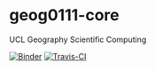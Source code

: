 # geog0111-core
 UCL Geography Scientific Computing
 
 [![Binder](https://mybinder.org/badge_logo.svg)](https://mybinder.org/v2/gh/profLewis/geog0111-core/master)
 [![Travis-CI](https://travis-ci.com/profLewis/geog0111-core.svg?branch=master)](https://travis-ci.com/github/profLewis/geog0111-core)
 
